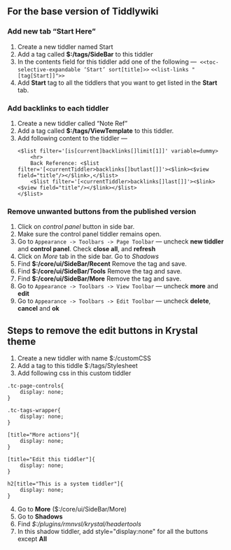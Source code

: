 ## For the base version of Tiddlywiki

### Add new tab “Start Here”
1. Create a new tiddler named Start
2. Add a tag called **$:/tags/SideBar** to this tiddler
3. In the contents field for this tiddler add one of the following — 
    `<<toc-selective-expandable ‘Start’ sort[title]>>`
    `<<list-links "[tag[Start]]">>`
4. Add __Start__ tag to all the tiddlers that you want to get listed in the __Start__ tab.

### Add backlinks to each tiddler 
1. Create a new tiddler called “Note Ref”
2. Add a tag called **$:/tags/ViewTemplate** to this tiddler.
3. Add following content to the tiddler — 
    ```
    <$list filter='[is[current]backlinks[]limit[1]]' variable=dummy>
        <hr>
        Back Reference: <$list filter='[<currentTiddler>backlinks[]butlast[]]'><$link><$view field="title"/></$link>,</$list>
        <$list filter='[<currentTiddler>backlinks[]last[]]'><$link><$view field="title"/></$link></$list>
    </$list>
    ```

### Remove unwanted buttons from the published version
1. Click on _control panel_ button in side bar.
2. Make sure the control panel tiddler remains open.
3. Go to `Appearance -> Toolbars -> Page Toolbar` — uncheck **new tiddler** and **control panel**. Check **close all**, and **refresh**
4. Click on _More_ tab in the side bar. Go to _Shadows_
5. Find **$:/core/ui/SideBar/Recent** Remove the tag and save.
6. Find **$:/core/ui/SideBar/Tools** Remove the tag and save.
7. Find **$:/core/ui/SideBar/More** Remove the tag and save.
8. Go to `Appearance -> Toolbars -> View Toolbar` — uncheck **more** and **edit**
9. Go to `Appearance -> Toolbars -> Edit Toolbar` — uncheck **delete**, **cancel** and **ok**

## Steps to remove the edit buttons in Krystal theme

1. Create a new tiddler with name $:/customCSS
2. Add a tag to this tiddle $:/tags/Stylesheet
3. Add following css in this custom tiddler
```
.tc-page-controls{
    display: none;
}

.tc-tags-wrapper{ 
    display: none;
}

[title="More actions"]{ 
    display: none; 
}

[title="Edit this tiddler"]{ 
    display: none; 
}

h2[title="This is a system tiddler"]{ 
    display: none; 
}
```
4. Go to **More** ($:/core/ui/SideBar/More)
5. Go to **Shadows** 
6. Find _$:/plugins/rmnvsl/krystal/headertools_
7. In this shadow tiddler, add style="display:none" for all the buttons except **All**